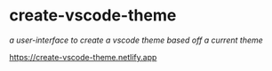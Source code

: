 # create-vscode-theme
*a user-interface to create a vscode theme based off a current theme*

<https://create-vscode-theme.netlify.app>


